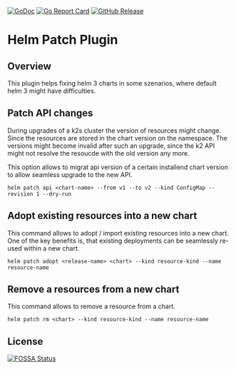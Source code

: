 [![GoDoc](https://godoc.org/github.com/bakito/helm-patch?status.svg)](http://godoc.org/github.com/bakito/helm-patch)
[![Go Report Card](https://goreportcard.com/badge/github.com/bakito/helm-patch)](https://goreportcard.com/report/github.com/bakito/helm-patch)
[![GitHub Release](https://img.shields.io/github/release/bakito/helm-patch.svg?style=flat)](https://github.com/bakito/helm-patch/releases)

# Helm Patch Plugin

## Overview

This plugin helps fixing helm 3 charts in some szenarios, where default helm 3 might have difficulties.

## Patch API changes

During upgrades of a k2s cluster the version of resources might change. Since the resources are stored in the chart version on the namespace. The versions might become invalid after such an upgrade, since the k2 API might not resolve the resoucde with the old version any more.

This option allows to migrat api version of a certain installend chart version to allow seamless upgrade to the new API.

```console
helm patch api <chart-name> --from v1 --to v2 --kind ConfigMap --revision 1 --dry-run
```

## Adopt existing resources into a new chart

This command allows to adopt / import existing resources into a new chart.
One of the key benefits is, that existing deployments can be seamlessly re-used within a new chart.

```console
helm patch adopt <release-name> <chart> --kind resource-kind --name resource-name
```

## Remove a resources from a new chart

This command allows to remove a resource from a chart.

```console
helm patch rm <chart> --kind resource-kind --name resource-name
```

## License
[![FOSSA Status](https://app.fossa.io/api/projects/git%2Bgithub.com%2Fbakito%2Fhelm-patch.svg?type=large)](https://app.fossa.io/projects/git%2Bgithub.com%2Fbakito%2Fhelm-patch?ref=badge_large)
